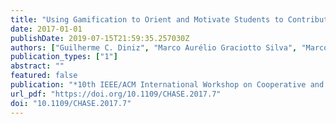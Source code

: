 ```yaml
---
title: "Using Gamification to Orient and Motivate Students to Contribute to OSS Projects"
date: 2017-01-01
publishDate: 2019-07-15T21:59:35.257030Z
authors: ["Guilherme C. Diniz", "Marco Aurélio Graciotto Silva", "Marco Aurélio Gerosa", "Igor Steinmacher"]
publication_types: ["1"]
abstract: ""
featured: false
publication: "*10th IEEE/ACM International Workshop on Cooperative and Human Aspects of Software Engineering, CHASE@ICSE 2017, Buenos Aires, Argentina, May 23, 2017*"
url_pdf: "https://doi.org/10.1109/CHASE.2017.7"
doi: "10.1109/CHASE.2017.7"
---
```


